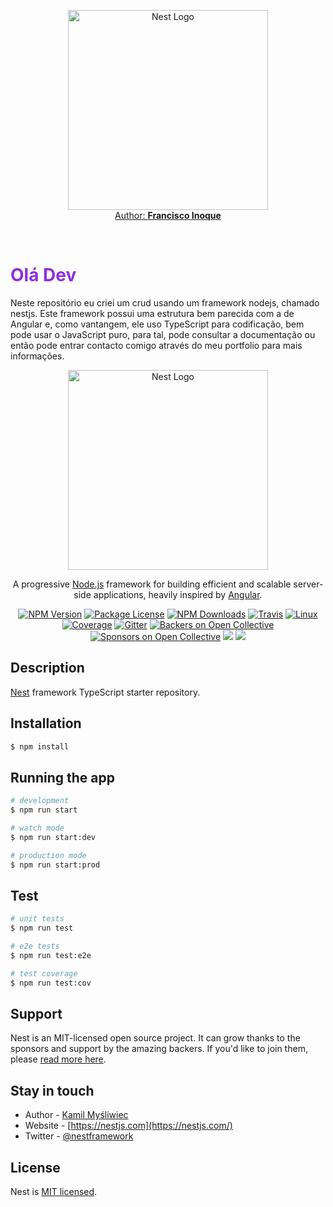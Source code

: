 <!-- Font Awesome -->
<head>
<link rel="stylesheet" href="https://use.fontawesome.com/releases/v5.8.2/css/all.css">
<!-- Google Fonts -->
<link rel="stylesheet" href="https://fonts.googleapis.com/css?family=Roboto:300,400,500,700&display=swap">
<!-- Bootstrap core CSS -->
<link href="https://cdnjs.cloudflare.com/ajax/libs/twitter-bootstrap/4.5.0/css/bootstrap.min.css" rel="stylesheet">
<!-- Material Design Bootstrap -->
<link href="https://cdnjs.cloudflare.com/ajax/libs/mdbootstrap/4.19.0/css/mdb.min.css" rel="stylesheet">
</head>


<div class="card card-cascade wider">
<div class="view view-cascade overlay">
    <p align="center">
  <a href="https://frantchessico.github.io/portfolio/" target="blank"><img  class="card-img-top" src="https://avatars0.githubusercontent.com/u/40237204?s=460&u=0ace1ed6481d6401ca9e0f7e53ded95bdb3b61be&v=4" width="320" alt="Nest Logo" />
  <br> Author: <strong class="card-title" >Francisco Inoque</strong>
  </a>
</p>

   <a href="#!">
      <div class="mask rgba-white-slight"></div>
    </a>
  </div>

<div class="card-body card-body-cascade text-center">


<p class="card-text">
 <br> <h1 style="font-weight:bold; color: #8e2ddd">Olá Dev</h1> Neste repositório eu criei um crud usando um  framework nodejs, chamado nestjs. Este framework possui uma estrutura bem parecida com a de Angular e, como vantangem, ele uso TypeScript para codificação, bem pode usar o JavaScript puro, para tal, pode consultar a documentação ou então pode entrar contacto comigo através do meu portfolio para mais informações.
</p>
<a class="px-2 fa-lg li-ic"><i class="fab fa-linkedin-in" href="https://www.linkedin.com/in/francisco-jaime-inoque-24a76112b/" target="_blank"></i></a>
    <!-- https://web.facebook.com/ferrao.verdadepascual/ -->
    <a  href="https://twitter.com/InoqueJaime" target="_blank" class="px-2 fa-lg tw-ic" ><i class="fab fa-twitter"></i></a>
    <!-- Dribbble -->
    <a  href="https://web.facebook.com/ferrao.verdadepascual/" target="_blank" class="px-2 fa-lg fb-ic"><i class="fab fa-facebook-f"></i></a>
</div>
</div>

<p align="center">
  <a href="http://nestjs.com/" target="blank"><img src="https://nestjs.com/img/logo_text.svg" width="320" alt="Nest Logo" /></a>
</p>

[travis-image]: https://api.travis-ci.org/nestjs/nest.svg?branch=master
[travis-url]: https://travis-ci.org/nestjs/nest
[linux-image]: https://img.shields.io/travis/nestjs/nest/master.svg?label=linux
[linux-url]: https://travis-ci.org/nestjs/nest
  
  <p align="center">A progressive <a href="http://nodejs.org" target="blank">Node.js</a> framework for building efficient and scalable server-side applications, heavily inspired by <a href="https://angular.io" target="blank">Angular</a>.</p>
    <p align="center">
<a href="https://www.npmjs.com/~nestjscore"><img src="https://img.shields.io/npm/v/@nestjs/core.svg" alt="NPM Version" /></a>
<a href="https://www.npmjs.com/~nestjscore"><img src="https://img.shields.io/npm/l/@nestjs/core.svg" alt="Package License" /></a>
<a href="https://www.npmjs.com/~nestjscore"><img src="https://img.shields.io/npm/dm/@nestjs/core.svg" alt="NPM Downloads" /></a>
<a href="https://travis-ci.org/nestjs/nest"><img src="https://api.travis-ci.org/nestjs/nest.svg?branch=master" alt="Travis" /></a>
<a href="https://travis-ci.org/nestjs/nest"><img src="https://img.shields.io/travis/nestjs/nest/master.svg?label=linux" alt="Linux" /></a>
<a href="https://coveralls.io/github/nestjs/nest?branch=master"><img src="https://coveralls.io/repos/github/nestjs/nest/badge.svg?branch=master#5" alt="Coverage" /></a>
<a href="https://gitter.im/nestjs/nestjs?utm_source=badge&utm_medium=badge&utm_campaign=pr-badge&utm_content=body_badge"><img src="https://badges.gitter.im/nestjs/nestjs.svg" alt="Gitter" /></a>
<a href="https://opencollective.com/nest#backer"><img src="https://opencollective.com/nest/backers/badge.svg" alt="Backers on Open Collective" /></a>
<a href="https://opencollective.com/nest#sponsor"><img src="https://opencollective.com/nest/sponsors/badge.svg" alt="Sponsors on Open Collective" /></a>
  <a href="https://paypal.me/kamilmysliwiec"><img src="https://img.shields.io/badge/Donate-PayPal-dc3d53.svg"/></a>
  <a href="https://twitter.com/nestframework"><img src="https://img.shields.io/twitter/follow/nestframework.svg?style=social&label=Follow"></a>
</p>
  <!--[![Backers on Open Collective](https://opencollective.com/nest/backers/badge.svg)](https://opencollective.com/nest#backer)
  [![Sponsors on Open Collective](https://opencollective.com/nest/sponsors/badge.svg)](https://opencollective.com/nest#sponsor)-->

## Description

[Nest](https://github.com/nestjs/nest) framework TypeScript starter repository.

## Installation

```bash
$ npm install
```

## Running the app

```bash
# development
$ npm run start

# watch mode
$ npm run start:dev

# production mode
$ npm run start:prod
```

## Test

```bash
# unit tests
$ npm run test

# e2e tests
$ npm run test:e2e

# test coverage
$ npm run test:cov
```

## Support

Nest is an MIT-licensed open source project. It can grow thanks to the sponsors and support by the amazing backers. If you'd like to join them, please [read more here](https://docs.nestjs.com/support).

## Stay in touch

- Author - [Kamil Myśliwiec](https://kamilmysliwiec.com)
- Website - [https://nestjs.com](https://nestjs.com/)
- Twitter - [@nestframework](https://twitter.com/nestframework)

## License

  Nest is [MIT licensed](LICENSE).
